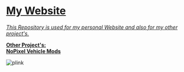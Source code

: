<h1><a href="https://yungsamd17.github.io/">My Website</h1>

<em>This Repository is used for my personal Website and also for my other project's.</em>

<b>Other Project's:</b>
<br>
<b><a href="https://github.com/yungsamd17/yungsamd17.github.io/tree/main/carmods">NoPixel Vehicle Mods</a></b>

![plink](https://user-images.githubusercontent.com/64147848/230789808-1d37b7e0-3491-4ce5-9028-97aea4051b43.gif)
